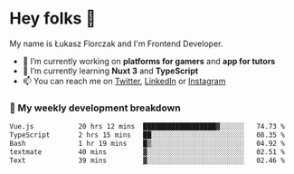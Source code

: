 # Hey folks 👋

My name is Łukasz Florczak and I'm Frontend Developer. 

- 🔭 I’m currently working on **platforms for gamers** and **app for tutors**
- 🌱 I’m currently learning **Nuxt 3** and **TypeScript**
- 📫 You can reach me on [Twitter](https://twitter.com/lukaszflorczak), [LinkedIn](https://pl.linkedin.com/in/lukasz-florczak) or [Instagram](https://instagram.com/lukaszflorczak)


### 🧮 My weekly development breakdown

<!--START_SECTION:waka-->

```txt
Vue.js           20 hrs 12 mins  ██████████████████▓░░░░░░   74.73 %
TypeScript       2 hrs 15 mins   ██░░░░░░░░░░░░░░░░░░░░░░░   08.35 %
Bash             1 hr 19 mins    █▒░░░░░░░░░░░░░░░░░░░░░░░   04.92 %
textmate         40 mins         ▓░░░░░░░░░░░░░░░░░░░░░░░░   02.51 %
Text             39 mins         ▓░░░░░░░░░░░░░░░░░░░░░░░░   02.46 %
```

<!--END_SECTION:waka-->

<!--
**lukaszflorczak/lukaszflorczak** is a ✨ _special_ ✨ repository because its `README.md` (this file) appears on your GitHub profile.

Here are some ideas to get you started:

- 🔭 I’m currently working on ...
- 🌱 I’m currently learning ...
- 👯 I’m looking to collaborate on ...
- 🤔 I’m looking for help with ...
- 💬 Ask me about ...
- 📫 How to reach me: ...
- 😄 Pronouns: ...
- ⚡ Fun fact: ...
-->

